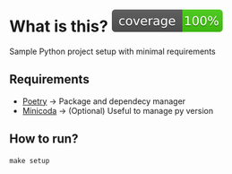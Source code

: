# What is this? ![Coverage Badge](coverage.svg)

Sample Python project setup with minimal requirements

## Requirements

- [Poetry](https://github.com/python-poetry/poetry) -> Package and dependecy manager
- [Minicoda](https://docs.conda.io/en/latest/miniconda.html) -> (Optional) Useful to manage py version

## How to run?

```shell
make setup
```

